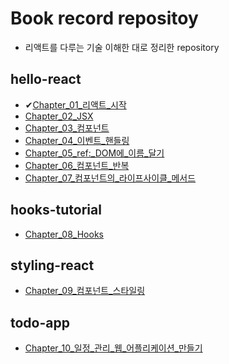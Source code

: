 # Book record repositoy

- 리액트를 다루는 기술 이해한 대로 정리한 repository

## hello-react

- ✔[Chapter_01\_리액트\_시작](https://github.com/dongwonnn/learning-react/tree/main/Chapters/Chapter%2001)
- [Chapter_02_JSX](https://github.com/dongwonnn/learning-react/tree/main/Chapters/Chapter%2002)
- [Chapter_03\_컴포넌트](https://github.com/dongwonnn/learning-react/tree/main/Chapters/Chapter%2003)
- [Chapter_04\_이벤트\_핸들링](https://github.com/dongwonnn/learning-react/tree/main/Chapters/Chapter%2004)
- [Chapter_05_ref:\_DOM에\_이름\_달기](https://github.com/dongwonnn/learning-react/tree/main/Chapters/Chapter%2005)
- [Chapter_06\_컴포넌트\_반복](https://github.com/dongwonnn/learning-react/tree/main/Chapters/Chapter%2006)
- [Chapter_07\_컴포넌트의\_라이프사이클\_메서드](https://github.com/dongwonnn/learning-react/tree/main/Chapters/Chapter%2007)

## hooks-tutorial

- [Chapter_08_Hooks](https://github.com/dongwonnn/learning-react/tree/main/Chapters/Chapter%2008)

## styling-react

- [Chapter_09\_컴포넌트\_스타일링](https://github.com/dongwonnn/learning-react/tree/main/Chapters/Chapter%2009)

## todo-app

- [Chapter_10\_일정\_관리\_웹\_어플리케이션\_만들기](https://github.com/dongwonnn/learning-react/tree/main/Chapters/Chapter%2010)
